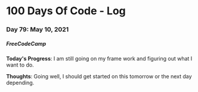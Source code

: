 # 100 Days Of Code - Log
### Day 79: May 10, 2021
##### FreeCodeCamp 

**Today's Progress**: I am still going on my frame work and figuring out what I want to do.  

**Thoughts**: Going well, I should get started on this tomorrow or the next day depending. 